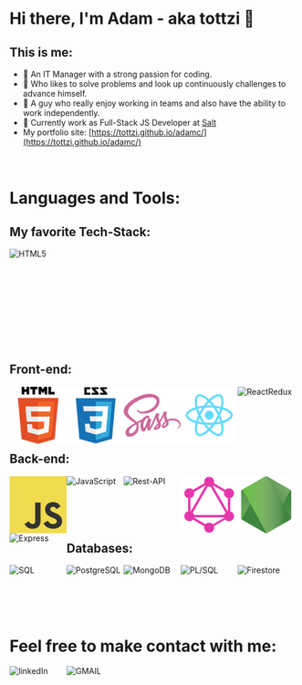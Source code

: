 # Hi there, I'm Adam - aka tottzi 👋
## This is me:
- 💼 An IT Manager with a strong passion for coding.<br />
- 👀 Who likes to solve problems and look up continuously challenges to advance himself. <br />
- 👯 A guy who really enjoy working in teams and also have the ability to work independently.
- 🧂 Currently work as Full-Stack JS Developer at [Salt](https://salt.dev/)
- My portfolio site: [https://tottzi.github.io/adamc/](https://tottzi.github.io/adamc/)
<br /><br /><br />

# Languages and Tools:

## My favorite Tech-Stack:
[<img align="left" alt="HTML5" width="500px" src="https://upload.wikimedia.org/wikipedia/commons/9/94/MERN-logo.png" />](https://github.com/Tottzi)
<br /><br /><br /><br /><br /><br /><br /><br /><br /><br />

## Front-end:
[<img align="left" alt="HTML5" width="100px" src="https://raw.githubusercontent.com/github/explore/80688e429a7d4ef2fca1e82350fe8e3517d3494d/topics/html/html.png" />](https://github.com/Tottzi)
[<img align="left" alt="CSS3" width="100px" src="https://raw.githubusercontent.com/github/explore/80688e429a7d4ef2fca1e82350fe8e3517d3494d/topics/css/css.png" />](https://github.com/Tottzi)
[<img align="left" alt="Sass" width="100px" src="https://raw.githubusercontent.com/github/explore/80688e429a7d4ef2fca1e82350fe8e3517d3494d/topics/sass/sass.png" />](https://github.com/Tottzi)
[<img align="left" alt="React" width="100px" src="https://raw.githubusercontent.com/github/explore/80688e429a7d4ef2fca1e82350fe8e3517d3494d/topics/react/react.png" />](https://github.com/Tottzi)
[<img align="left" alt="ReactRedux" width="100px" src="https://res.cloudinary.com/twhiteblog/image/upload/v1527285926/react_redux_trpz1i.jpg" />](https://github.com/Tottzi)
<br /><br /><br /><br /><br />

## Back-end:
[<img align="left" alt="JavaScript" width="100px" src="https://raw.githubusercontent.com/github/explore/80688e429a7d4ef2fca1e82350fe8e3517d3494d/topics/javascript/javascript.png" />](https://github.com/Tottzi)
[<img align="left" alt="JavaScript" width="100px" src="https://iconape.com/wp-content/png_logo_vector/typescript.png" />](https://github.com/Tottzi)
[<img align="left" alt="Rest-API" width="100px" src="https://fliarbi.com/service_img/5dfb9d8e4e160-restful-api-1.png" />](https://github.com/Tottzi)
[<img align="left" alt="GraphQL" width="100px" src="https://raw.githubusercontent.com/github/explore/80688e429a7d4ef2fca1e82350fe8e3517d3494d/topics/graphql/graphql.png" />](https://github.com/Tottzi)
[<img align="left" alt="Node.js" width="100px" src="https://raw.githubusercontent.com/github/explore/80688e429a7d4ef2fca1e82350fe8e3517d3494d/topics/nodejs/nodejs.png" />](https://github.com/Tottzi)
[<img align="left" alt="Express" width="100px" src="https://ih1.redbubble.net/image.438908244.6144/st,small,507x507-pad,600x600,f8f8f8.u2.jpg" />](https://github.com/Tottzi)
<br /><br /><br /><br /><br />

## Databases:
[<img align="left" alt="SQL" width="100px" src="https://logodix.com/logo/1960597.png" />](https://github.com/Tottzi)
[<img align="left" alt="PostgreSQL" width="100px" src="https://upload.wikimedia.org/wikipedia/commons/thumb/2/29/Postgresql_elephant.svg/1200px-Postgresql_elephant.svg.png" />](https://github.com/Tottzi)
[<img align="left" alt="MongoDB" width="100px" src="https://res.cloudinary.com/startup-grind/image/upload/c_fill,dpr_2,f_auto,g_center,q_auto:good/v1/gcs/platform-data-mongodb/events/mon.png" />](https://github.com/Tottzi)
[<img align="left" alt="PL/SQL" width="100px" src="https://download-basket.giveawayoftheday.com/icons/pl-sql-developer_128b.png" />](https://github.com/Tottzi)
[<img align="left" alt="Firestore" width="100px" src="https://seeklogo.com/images/F/firestore-logo-3828671CC5-seeklogo.com.png" />](https://github.com/Tottzi)
<br /><br /><br /><br /><br />

# Feel free to make contact with me:
[<img align="left" alt="linkedIn" width="100px" src="https://upload.wikimedia.org/wikipedia/commons/c/ca/LinkedIn_logo_initials.png" />](https://github.com/Tottzi)
[<img align="left" alt="GMAIL" width="100px" src="https://encrypted-tbn0.gstatic.com/images?q=tbn:ANd9GcTZZHQjboowfCDpX2DuYzNfT6py-14TzzKe3g&usqp=CAU" />](mailto:adam.csetneki@outlook.com?subject=%5BGitHub_tottzi%5D)
